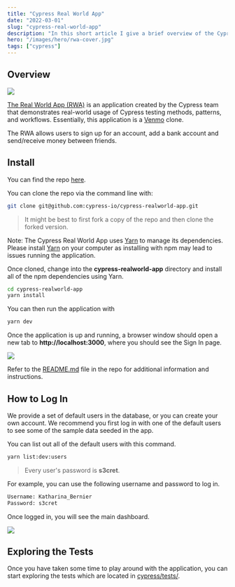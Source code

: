 ```yaml
---
title: "Cypress Real World App"
date: "2022-03-01"
slug: "cypress-real-world-app"
description: "In this short article I give a brief overview of the Cypress Real World app, which is a payment application to demonstrate real-world usage of Cypress testing methods, patterns, and workflows"
hero: "/images/hero/rwa-cover.jpg"
tags: ["cypress"]
---
```


## Overview

![](/images/cypress-real-world-app/rwa.png)

[The Real World App (RWA)](https://github.com/cypress-io/cypress-realworld-app) is an application created by the Cypress team that demonstrates real-world usage of Cypress testing methods, patterns, and workflows. Essentially, this application is a [Venmo](https://venmo.com/) clone.

The RWA allows users to sign up for an account, add a bank account and send/receive money between friends.

## Install

You can find the repo [here](https://github.com/cypress-io/cypress-realworld-app).

You can clone the repo via the command line with:

```bash
git clone git@github.com:cypress-io/cypress-realworld-app.git
```

> It might be best to first fork a copy of the repo and then clone the forked version.

Note: The Cypress Real World App uses [Yarn](https://yarnpkg.com/) to manage its dependencies. Please install [Yarn](https://yarnpkg.com/) on your computer as installing with npm may lead to issues running the application.

Once cloned, change into the **cypress-realworld-app** directory and install all of the npm dependencies using Yarn.

```bash
cd cypress-realworld-app
yarn install
```

You can then run the application with

```bash
yarn dev
```

Once the application is up and running, a browser window should open a new tab to **http://localhost:3000**, where you should see the Sign In page.

![](/images/cypress-real-world-app/Screen_Shot_2021-06-28_at_11.32.22_AM.png)

Refer to the [README.md](https://github.com/cypress-io/cypress-realworld-app/blob/develop/README.md) file in the repo for additional information and instructions.

## How to Log In

We provide a set of default users in the database, or you can create your own account. We recommend you first log in with one of the default users to see some of the sample data seeded in the app.

You can list out all of the default users with this command.

```bash
yarn list:dev:users
```

> Every user's password is **s3cret**.

For example, you can use the following username and password to log in.

```bash
Username: Katharina_Bernier
Password: s3cret
```

Once logged in, you will see the main dashboard.

![](/images/cypress-real-world-app/Screen_Shot_2021-09-16_at_1.40.27_PM.png)

## Exploring the Tests

Once you have taken some time to play around with the application, you can start exploring the tests which are located in [cypress/tests/](https://github.com/cypress-io/cypress-realworld-app/tree/develop/cypress/tests).
